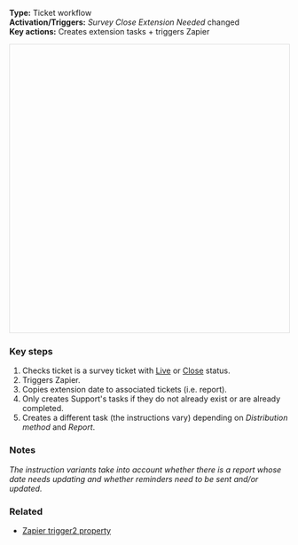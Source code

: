 **Type:** Ticket workflow  
**Activation/Triggers:** *Survey Close Extension Needed* changed  
**Key actions:** Creates extension tasks + triggers Zapier  

<div id="viewer" style="width:100%;height:520px;border:1px solid #ddd;"></div>
<script src="https://cdn.jsdelivr.net/npm/openseadragon@4.1/build/openseadragon/openseadragon.min.js"></script>
<script>
  document.addEventListener('DOMContentLoaded', function () {
    var basePath = window.location.pathname.replace(/\/workflows\/.*/, '/');
    var imgUrl = basePath + "images/SUP-Extend-0-Create-initial-tasks-and-start-date-calculation-workflow.png";
    OpenSeadragon({ id: "viewer", prefixUrl: "https://cdn.jsdelivr.net/npm/openseadragon@4.1/build/openseadragon/images/", tileSources: { type: "image", url: imgUrl, buildPyramid: false }, showNavigator: true, showZoomControl: true, showHomeControl: true, showFullPageControl: false });
  });
</script>

### Key steps  
1. Checks ticket is a survey ticket with <u>Live</u> or <u>Close</u> status.   
2. Triggers Zapier. 
3. Copies extension date to associated tickets (i.e. report).  
4. Only creates Support's tasks if they do not already exist or are already completed.  
5. Creates a different task (the instructions vary) depending on *Distribution method* and *Report*.  

### Notes  
<i>The instruction variants take into account whether there is a report whose date needs updating and whether reminders need to be sent and/or updated.</i>  

### Related  
- [Zapier trigger2 property](../articles/Workflow-internal-properties.md#zapier-trigger-zapier-trigger2)  
